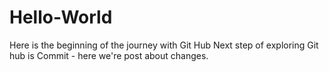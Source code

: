 # Hello-World
Here is the beginning of the journey with Git Hub
Next step of exploring Git hub is Commit - here we're post about changes.
